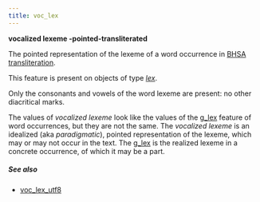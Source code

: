 ```yaml
---
title: voc_lex
---
```


**vocalized lexeme -pointed-transliterated**

The pointed representation of the lexeme of a word occurrence in 
[BHSA transliteration]({{tfd}}/Writing/Hebrew.html).

This feature is present on objects of type [*lex*](otype).

Only the consonants and vowels of the word lexeme are present: no other diacritical marks.

The values of *vocalized lexeme* look like the values of the [g_lex](g_lex) feature
of word occurrences, but they are not the same.
The *vocalized lexeme* is an idealized (aka *paradigmatic*), pointed representation of the lexeme,
which may or may not occur in the text.
The [g_lex](g_lex) is the realized lexeme in a concrete occurrence, of which it may be a part.

##### See also

* [voc_lex_utf8](voc_lex_utf8)

